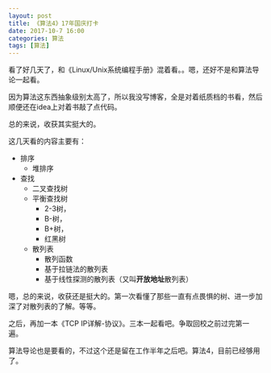 ```yaml
---
layout: post
title: 《算法4》17年国庆打卡
date: 2017-10-7 16:00
categories: 算法
tags: [算法]
---
```


看了好几天了，和《Linux/Unix系统编程手册》混着看。。嗯，还好不是和算法导论一起看。

因为算法这东西抽象级别太高了，所以我没写博客，全是对着纸质档的书看，然后顺便还在idea上对着书敲了点代码。

总的来说，收获其实挺大的。

这几天看的内容主要有：

- 排序
  - 堆排序
- 查找
  - 二叉查找树
  - 平衡查找树
    - 2-3树，
    - B-树，
    - B+树，
    - 红黑树
  - 散列表
    - 散列函数
    - 基于拉链法的散列表
    - 基于线性探测的散列表（又叫**开放地址**散列表）



嗯，总的来说，收获还是挺大的。第一次看懂了那些一直有点畏惧的树、进一步加深了对散列表的了解。等等。

之后，再加一本《TCP IP详解-协议》。三本一起看吧。争取回校之前过完第一遍。

算法导论也是要看的，不过这个还是留在工作半年之后吧。算法4，目前已经够用了。